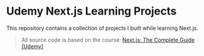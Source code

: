 # Udemy Next.js Learning Projects

This repository contains a collection of projects I built while learning Next.js.

> All source code is based on the course: [Next.js: The Complete Guide (Udemy)](https://www.udemy.com/course/nextjs-react-the-complete-guide/)
